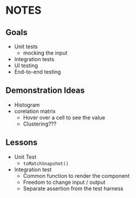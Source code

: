 # NOTES

## Goals
- Unit tests
  - mocking the input
- Integration tests
- UI testing
- End-to-end testing


## Demonstration Ideas

- Histogram
- corelation matrix
  - Hover over a cell to see the value
  - Clustering???


## Lessons

- Unit Test
  - `toMatchSnapshot()`
- Integration test
  - Common function to render the component
  - Freedom to change input / output
  - Separate assertion from the test harness